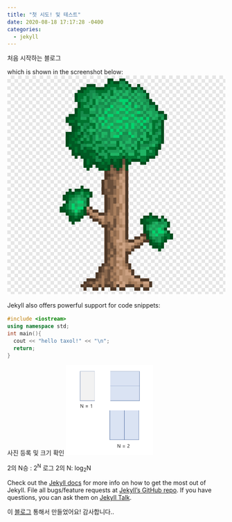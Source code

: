 ```yaml
---
title: "첫 시도! 및 테스트"
date: 2020-08-18 17:17:28 -0400
categories: 
  - jekyll
---
```


처음 시작하는 블로그

which is shown in the screenshot below:
![My helpful screenshot](/assets/all_from_tree.png)

Jekyll also offers powerful support for code snippets:

```cpp
#include <iostream>
using namespace std;
int main(){
  cout << "hello taxol!" << "\n";
  return;
}
```
사진 등록 및 크기 확인
<img src="/images/codingTest/bj_11726/n_12.PNG" width="40%" height="40%">  

2의 N승 : 2<sup>N</sup>
로그 2의 N: log<sub>2</sub>N

Check out the [Jekyll docs][jekyll-docs] for more info on how to get the most out of Jekyll. File all bugs/feature requests at [Jekyll’s GitHub repo][jekyll-gh]. If you have questions, you can ask them on [Jekyll Talk][jekyll-talk].

이 [블로그][blog] 통해서 만들었어요! 감사합니다..

[jekyll-docs]: https://jekyllrb.com/docs/home
[jekyll-gh]:   https://github.com/jekyll/jekyll
[jekyll-talk]: https://talk.jekyllrb.com/
[blog]: https://dreamgonfly.github.io/blog/jekyll-remote-theme/
